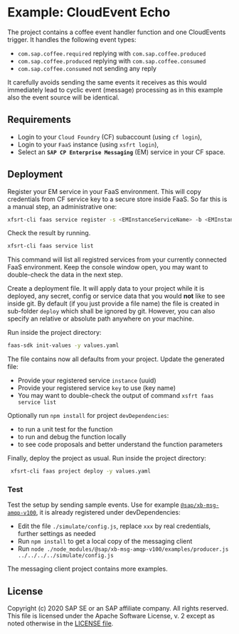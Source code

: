 # Example: CloudEvent Echo

The project contains a coffee event handler function and one CloudEvents trigger.
It handles the following event types:
* `com.sap.coffee.required` replying with `com.sap.coffee.produced`
* `com.sap.coffee.produced` replying with `com.sap.coffee.consumed`
* `com.sap.coffee.consumed` not sending any reply

It carefully avoids sending the same events it receives as this would immediately lead to cyclic event (message) processing as in this example also the event source will be identical.

## Requirements
* Login to your `Cloud Foundry` (CF) subaccount (using `cf login`),
* Login to your `FaaS` instance (using `xsfrt login`),
* Select an __`SAP CP Enterprise Messaging`__ (EM) service in your CF space.

## Deployment
Register your EM service in your FaaS environment. This will copy credentials from CF service key to a secure store inside FaaS.
So far this is a manual step, an administrative one:
```bash
xfsrt-cli faas service register -s <EMInstanceServiceName> -b <EMInstanceServiceKey>
```
Check the result by running.
```bash
xfsrt-cli faas service list
```
This command will list all registred services from your currently connected FaaS environment.
Keep the console window open, you may want to double-check the data in the next step.

Create a deployment file.
It will apply data to your project while it is deployed, any secret, config or service data that you would __not__ like to see inside git.
By default (if you just provide a file name) the file is created in sub-folder `deploy` which shall be ignored by git.
However, you can also specify an relative or absolute path anywhere on your machine.

Run inside the project directory:
```bash
faas-sdk init-values -y values.yaml
```

The file contains now all defaults from your project. Update the generated file:
* Provide your registered service `instance` (uuid)
* Provide your registered service `key` to use (key name)
* You may want to double-check the output of command `xsfrt faas service list`

Optionally run `npm install` for project `devDependencies`:
* to run a unit test for the function
* to run and debug the function locally
* to see code proposals and better understand the function parameters

Finally, deploy the project as usual.
Run inside the project directory:
```bash
 xfsrt-cli faas project deploy -y values.yaml
```

### Test
Test the setup by sending sample events.
Use for example [`@sap/xb-msg-amqp-v100`](https://github.wdf.sap.corp/xs2-xb/xb-msg-amqp-v100), it is already registered under devDependencies:

* Edit the file `./simulate/config.js`, replace `xxx` by real credentials, further settings as needed
* Run `npm install` to get a local copy of the messaging client
* Run `node ./node_modules/@sap/xb-msg-amqp-v100/examples/producer.js ../../../../simulate/config.js`

The messaging client project contains more examples.

## License
Copyright (c) 2020 SAP SE or an SAP affiliate company. All rights reserved.
This file is licensed under the Apache Software License, v. 2 except as noted otherwise in the [LICENSE file](../LICENSE.txt).